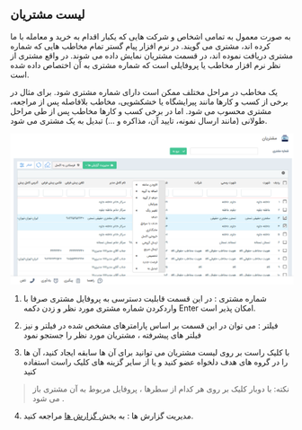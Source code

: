 ﻿##  لیست مشتریان  

  به صورت معمول به تمامی اشخاص و شرکت هایی که یکبار اقدام به خرید و معامله با ما کرده اند، مشتری می گویند. در نرم افزار پیام گستر تمام مخاطب هایی که شماره مشتری دریافت نموده اند، در قسمت مشتریان نمایش داده می شوند. در واقع مشتری از نظر نرم افزار مخاطب یا پروفایلی است که شماره مشتری به آن اختصاص داده شده است.

یک مخاطب در مراحل مختلف ممکن است دارای شماره مشتری شود. برای مثال در برخی از کسب و کارها مانند پیرایشگاه یا خشکشویی، مخاطب بلافاصله پس از مراجعه، مشتری محسوب می شود. اما در برخی کسب و کارها مخاطب پس از طی مراحل طولانی (مانند ارسال نمونه، تایید آن، مذاکره و ...) تبدیل به یک مشتری می شود. 

![](Customers.png)

1. شماره مشتری : در این قسمت قابلیت دسترسی به پروفایل مشتری صرفا با واردکردن شماره مشتری مورد نظر و زدن دکمه Enter امکان پذیر است.

2. فیلتر :  می توان در این قسمت بر اساس پارامترهای مشخص شده در فیلتر و نیز فیلتر های پیشرفته ، مشتریان مورد نظر را جستجو نمود

3. با کلیک راست بر روی لیست مشتریان می توانید برای آن ها سابقه ایجاد کنید، آن ها را در گروه های هدف دلخواه عضو کنید و یا از سایر گزینه های کلیک راست استفاده کنید

>  نکته:   با دوبار کلیک بر روی هر کدام از سطرها ، پروفایل مربوط به آن مشتری باز می شود .

4. مدیریت گزارش ها : به بخش[  گزارش ها](https://github.com/1stco/PayamGostarDocs/blob/master/help%202.5.4/Management-and-reports/Report-Builder/Report-Builder.md) مراجعه کنید.  



